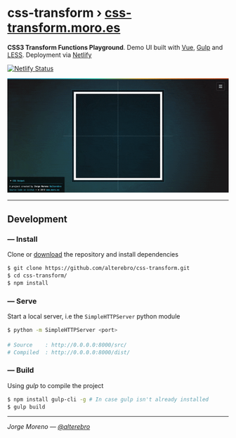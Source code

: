 # css-transform &rsaquo; [css-transform.moro.es](https://css-transform.moro.es/)

**CSS3 Transform Functions Playground**. Demo UI built with [Vue](https://vuejs.org/), [Gulp](https://gulpjs.com/) and [LESS](http://lesscss.org/). Deployment via [Netlify](https://www.netlify.com/)

[![Netlify Status](https://api.netlify.com/api/v1/badges/61609638-1191-4dfa-ab28-53af3b7c17c0/deploy-status)](https://www.netlify.com/)

![CSS Transform](media/css-transform.gif)

---

## Development

### &mdash; Install

Clone or [download](https://github.com/alterebro/css-transform/archive/master.zip) the repository and install dependencies

```sh
$ git clone https://github.com/alterebro/css-transform.git
$ cd css-transform/
$ npm install
```

### &mdash; Serve

Start a local server, i.e the `SimpleHTTPServer` python module

```sh
$ python -m SimpleHTTPServer <port>

# Source    : http://0.0.0.0:8000/src/
# Compiled  : http://0.0.0.0:8000/dist/
```

### &mdash; Build

Using *gulp* to compile the project

```sh
$ npm install gulp-cli -g # In case gulp isn't already installed
$ gulp build
```

---

*Jorge Moreno &mdash; [@alterebro](https://twitter.com/alterebro)*

